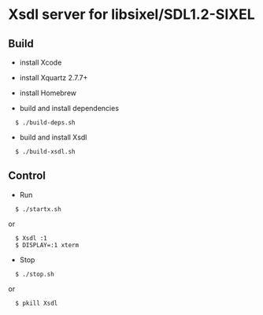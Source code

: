 Xsdl server for libsixel/SDL1.2-SIXEL
=====================================

Build
-----

- install Xcode

- install Xquartz 2.7.7+

- install Homebrew

- build and install dependencies

```
  $ ./build-deps.sh
```

- build and install Xsdl

```
  $ ./build-xsdl.sh
```

Control
-------

- Run

```
  $ ./startx.sh
```

or

```
  $ Xsdl :1
  $ DISPLAY=:1 xterm
```

- Stop

```
  $ ./stop.sh
```

or

```
  $ pkill Xsdl
```

